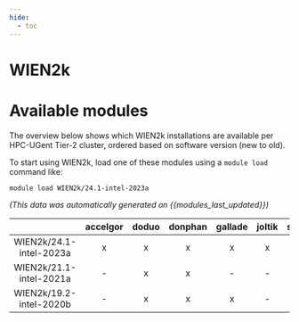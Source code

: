 ```yaml
---
hide:
  - toc
---
```


WIEN2k
======

# Available modules


The overview below shows which WIEN2k installations are available per HPC-UGent Tier-2 cluster, ordered based on software version (new to old).

To start using WIEN2k, load one of these modules using a `module load` command like:

```shell
module load WIEN2k/24.1-intel-2023a
```

*(This data was automatically generated on {{modules_last_updated}})*  

| |accelgor|doduo|donphan|gallade|joltik|shinx|skitty|
| :---: | :---: | :---: | :---: | :---: | :---: | :---: | :---: |
|WIEN2k/24.1-intel-2023a|x|x|x|x|x|x|x|
|WIEN2k/21.1-intel-2021a|-|x|x|-|-|-|-|
|WIEN2k/19.2-intel-2020b|-|x|x|x|-|-|-|
